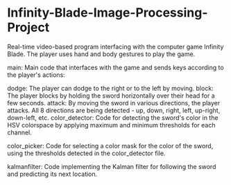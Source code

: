 # Infinity-Blade-Image-Processing-Project
Real-time video-based program interfacing with the computer game Infinity Blade. The player uses hand and body gestures to play the game.

main: Main code that interfaces with the game and sends keys according to the player's actions:

dodge: The player can dodge to the right or to the left by moving.
block: The player blocks by holding the sword horizontally over their head for a few seconds.
attack: By moving the sword in various directions, the player attacks. All 8 directions are being detected - up, down, right, left, up-right, down-left, etc.
color_detector: Code for detecting the sword's color in the HSV colorspace by applying maximum and minimum thresholds for each channel.

color_picker: Code for selecting a color mask for the color of the sword, using the thresholds detected in the color_detector file.

kalmanfilter: Code implementing the Kalman filter for following the sword and predicting its next location.
